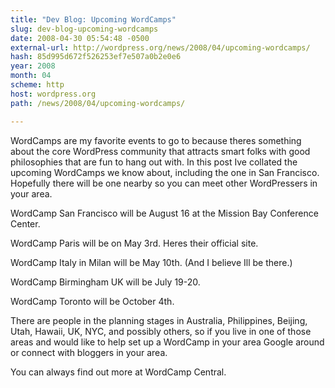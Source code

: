 ```yaml
---
title: "Dev Blog: Upcoming WordCamps"
slug: dev-blog-upcoming-wordcamps
date: 2008-04-30 05:54:48 -0500
external-url: http://wordpress.org/news/2008/04/upcoming-wordcamps/
hash: 85d995d672f526253ef7e507a0b2e0e6
year: 2008
month: 04
scheme: http
host: wordpress.org
path: /news/2008/04/upcoming-wordcamps/

---
```


WordCamps are my favorite events to go to because theres something about the core WordPress community that attracts smart folks with good philosophies that are fun to hang out with. In this post Ive collated the upcoming WordCamps we know about, including the one in San Francisco. Hopefully there will be one nearby so you can meet other WordPressers in your area.

WordCamp San Francisco will be August 16 at the Mission Bay Conference Center.

WordCamp Paris will be on May 3rd. Heres their official site.

WordCamp Italy in Milan will be May 10th. (And I believe Ill be there.)

WordCamp Birmingham UK will be July 19-20.

WordCamp Toronto will be October 4th.

There are people in the planning stages in Australia, Philippines, Beijing, Utah, Hawaii, UK, NYC, and possibly others, so if you live in one of those areas and would like to help set up a WordCamp in your area Google around or connect with bloggers in your area.

You can always find out more at WordCamp Central.
